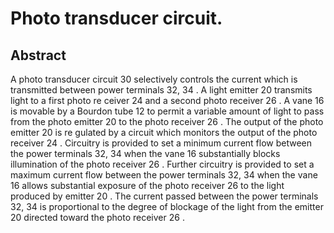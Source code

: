 # Photo transducer circuit.

## Abstract
A photo transducer circuit 30 selectively controls the current which is transmitted between power terminals 32, 34 . A light emitter 20 transmits light to a first photo re ceiver 24 and a second photo receiver 26 . A vane 16 is movable by a Bourdon tube 12 to permit a variable amount of light to pass from the photo emitter 20 to the photo receiver 26 . The output of the photo emitter 20 is re gulated by a circuit which monitors the output of the photo receiver 24 . Circuitry is provided to set a minimum current flow between the power terminals 32, 34 when the vane 16 substantially blocks illumination of the photo receiver 26 . Further circuitry is provided to set a maximum current flow between the power terminals 32, 34 when the vane 16 allows substantial exposure of the photo receiver 26 to the light produced by emitter 20 . The current passed between the power terminals 32, 34 is proportional to the degree of blockage of the light from the emitter 20 directed toward the photo receiver 26 .